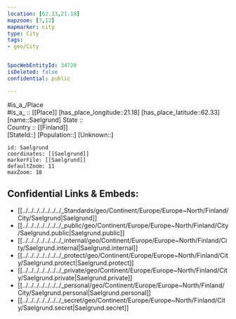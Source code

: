```yaml
---
location: [62.33,21.18] 
mapzoom: [7,12] 
mapmarker: city 
type: City
tags:
- geo/City


SpocWebEntityId: 34720
isDeleted: false
confidential: public

---
```

#is_a_/Place  
#is_a_ :: [[Place]] 
[has_place_longitude::21.18] 
[has_place_latitude::62.33] 
[name::Saelgrund] 
State ::  
Country :: [[Finland]]  
[StateId::] 
[Population::] 
[Unknown::] 


```leaflet
id: Saelgrund
coordinates: [[Saelgrund]] 
markerFile: [[Saelgrund]] 
defaultZoom: 11 
maxZoom: 18
```


## Confidential Links & Embeds: 
- [[../../../../../../../_Standards/geo/Continent/Europe/Europe~North/Finland/City/Saelgrund|Saelgrund]] 
- [[../../../../../../../_public/geo/Continent/Europe/Europe~North/Finland/City/Saelgrund.public|Saelgrund.public]] 
- [[../../../../../../../_internal/geo/Continent/Europe/Europe~North/Finland/City/Saelgrund.internal|Saelgrund.internal]] 
- [[../../../../../../../_protect/geo/Continent/Europe/Europe~North/Finland/City/Saelgrund.protect|Saelgrund.protect]] 
- [[../../../../../../../_private/geo/Continent/Europe/Europe~North/Finland/City/Saelgrund.private|Saelgrund.private]] 
- [[../../../../../../../_personal/geo/Continent/Europe/Europe~North/Finland/City/Saelgrund.personal|Saelgrund.personal]] 
- [[../../../../../../../_secret/geo/Continent/Europe/Europe~North/Finland/City/Saelgrund.secret|Saelgrund.secret]] 
